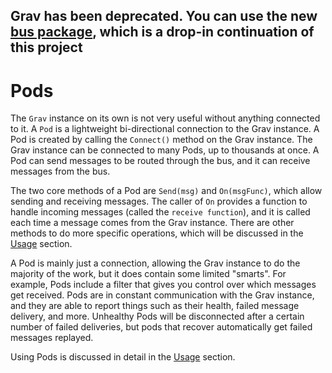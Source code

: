 ## Grav has been deprecated. You can use the new [bus package](https://github.com/suborbital/e2core/tree/main/bus), which is a drop-in continuation of this project

# Pods

The `Grav` instance on its own is not very useful without anything connected to it. A `Pod` is a lightweight bi-directional connection to the Grav instance. A Pod is created by calling the `Connect()` method on the Grav instance. The Grav instance can be connected to many Pods, up to thousands at once. A Pod can send messages to be routed through the bus, and it can receive messages from the bus.

The two core methods of a Pod are `Send(msg)` and  `On(msgFunc)`, which allow sending and receiving messages. The caller of `On` provides a function to handle incoming messages \(called the `receive function`\), and it is called each time a message comes from the Grav instance. There are other methods to do more specific operations, which will be discussed in the [Usage](https://github.com/suborbital/grav/docs/usage) section.

A Pod is mainly just a connection, allowing the Grav instance to do the majority of the work, but it does contain some limited "smarts". For example, Pods include a filter that gives you control over which messages get received. Pods are in constant communication with the Grav instance, and they are able to report things such as their health, failed message delivery, and more. Unhealthy Pods will be disconnected after a certain number of failed deliveries, but pods that recover automatically get failed messages replayed.

Using Pods is discussed in detail in the [Usage](.https://github.com/suborbital/grav/usage) section.


